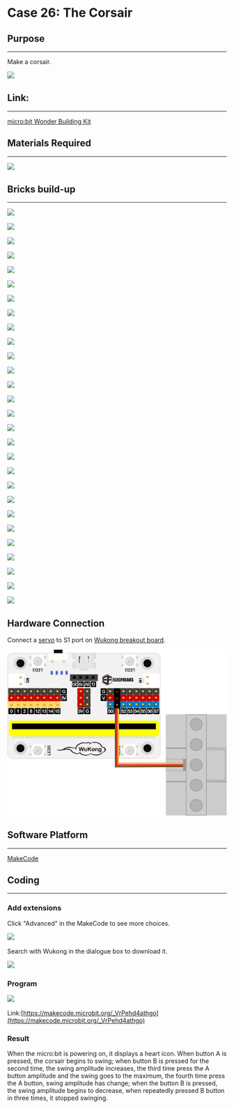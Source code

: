 # Case 26: The Corsair

## Purpose
---
Make a corsair.
 
![](./images/Wonder-Building-Kit-case-26-01.png)

## Link: 
---
[micro:bit Wonder Building Kit](https://shop.elecfreaks.com/products/elecfreaks-micro-bit-32-in-1-wonder-building-kit-without-micro-bit-board?_pos=5&_sid=2094afd2f&_ss=r)

## Materials Required
---
![](./images/Wonder-Building-Kit-step-case-26-01.png)

## Bricks build-up
---

![](./images/Wonder-Building-Kit-step-case-26-02.png)

![](./images/Wonder-Building-Kit-step-case-26-03.png)

![](./images/Wonder-Building-Kit-step-case-26-04.png)

![](./images/Wonder-Building-Kit-step-case-26-05.png)

![](./images/Wonder-Building-Kit-step-case-26-06.png)

![](./images/Wonder-Building-Kit-step-case-26-07.png)

![](./images/Wonder-Building-Kit-step-case-26-08.png)

![](./images/Wonder-Building-Kit-step-case-26-09.png)

![](./images/Wonder-Building-Kit-step-case-26-10.png)

![](./images/Wonder-Building-Kit-step-case-26-11.png)

![](./images/Wonder-Building-Kit-step-case-26-12.png)

![](./images/Wonder-Building-Kit-step-case-26-13.png)

![](./images/Wonder-Building-Kit-step-case-26-14.png)

![](./images/Wonder-Building-Kit-step-case-26-15.png)

![](./images/Wonder-Building-Kit-step-case-26-16.png)

![](./images/Wonder-Building-Kit-step-case-26-17.png)

![](./images/Wonder-Building-Kit-step-case-26-18.png)

![](./images/Wonder-Building-Kit-step-case-26-19.png)

![](./images/Wonder-Building-Kit-step-case-26-20.png)

![](./images/Wonder-Building-Kit-step-case-26-21.png)

![](./images/Wonder-Building-Kit-step-case-26-22.png)

![](./images/Wonder-Building-Kit-step-case-26-23.png)

![](./images/Wonder-Building-Kit-step-case-26-24.png)

![](./images/Wonder-Building-Kit-step-case-26-25.png)

![](./images/Wonder-Building-Kit-step-case-26-26.png)

![](./images/Wonder-Building-Kit-step-case-26-27.png)

![](./images/Wonder-Building-Kit-step-case-26-28.png)

![](./images/Wonder-Building-Kit-step-case-26-29.png)

## Hardware Connection

Connect a [servo](https://www.elecfreaks.com/geekservo-2kg-360-degrees-compatible-with-lego.html) to S1 port on [Wukong breakout board](https://www.elecfreaks.com/wukong-board-with-lego-holder-for-micro-bit.html). 

![](./images/Wonder-Building-Kit-case-26-06.png)

## Software Platform
---
[MakeCode](https://makecode.microbit.org/)

## Coding
---
### Add extensions
Click "Advanced" in the MakeCode to see more choices.
 
![](./images/Wonder-Building-Kit-case-21-02.png)

Search with Wukong in the dialogue box to download it. 

![](./images/Wonder-Building-Kit-case-21-03.png)





### Program
 
![](./images/Wonder-Building-Kit-case-26-04.png)

Link:[https://makecode.microbit.org/_VrPehd4athgo](https://makecode.microbit.org/_VrPehd4athgo)

### Result

When the micro:bit is powering on, it displays a heart icon. When button A is pressed, the corsair begins to swing; when button B is pressed for the second time, the swing amplitude increases, the third time press the A button amplitude and the swing goes to the maximum, the fourth time press the A button, swing amplitude has change; when the button B is pressed, the swing amplitude begins to decrease, when repeatedly pressed B button in three times, it stopped swinging.
